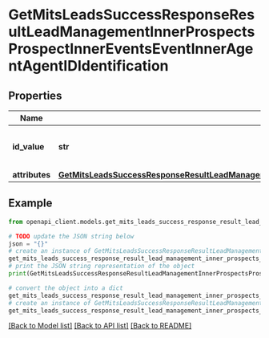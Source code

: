 # GetMitsLeadsSuccessResponseResultLeadManagementInnerProspectsProspectInnerEventsEventInnerAgentAgentIDIdentification


## Properties

Name | Type | Description | Notes
------------ | ------------- | ------------- | -------------
**id_value** | **str** | The unique identifier for the agent. | [optional] 
**attributes** | [**GetMitsLeadsSuccessResponseResultLeadManagementInnerProspectsProspectInnerEventsEventInnerAgentAgentIDIdentificationAttributes**](GetMitsLeadsSuccessResponseResultLeadManagementInnerProspectsProspectInnerEventsEventInnerAgentAgentIDIdentificationAttributes.md) |  | [optional] 

## Example

```python
from openapi_client.models.get_mits_leads_success_response_result_lead_management_inner_prospects_prospect_inner_events_event_inner_agent_agent_id_identification import GetMitsLeadsSuccessResponseResultLeadManagementInnerProspectsProspectInnerEventsEventInnerAgentAgentIDIdentification

# TODO update the JSON string below
json = "{}"
# create an instance of GetMitsLeadsSuccessResponseResultLeadManagementInnerProspectsProspectInnerEventsEventInnerAgentAgentIDIdentification from a JSON string
get_mits_leads_success_response_result_lead_management_inner_prospects_prospect_inner_events_event_inner_agent_agent_id_identification_instance = GetMitsLeadsSuccessResponseResultLeadManagementInnerProspectsProspectInnerEventsEventInnerAgentAgentIDIdentification.from_json(json)
# print the JSON string representation of the object
print(GetMitsLeadsSuccessResponseResultLeadManagementInnerProspectsProspectInnerEventsEventInnerAgentAgentIDIdentification.to_json())

# convert the object into a dict
get_mits_leads_success_response_result_lead_management_inner_prospects_prospect_inner_events_event_inner_agent_agent_id_identification_dict = get_mits_leads_success_response_result_lead_management_inner_prospects_prospect_inner_events_event_inner_agent_agent_id_identification_instance.to_dict()
# create an instance of GetMitsLeadsSuccessResponseResultLeadManagementInnerProspectsProspectInnerEventsEventInnerAgentAgentIDIdentification from a dict
get_mits_leads_success_response_result_lead_management_inner_prospects_prospect_inner_events_event_inner_agent_agent_id_identification_from_dict = GetMitsLeadsSuccessResponseResultLeadManagementInnerProspectsProspectInnerEventsEventInnerAgentAgentIDIdentification.from_dict(get_mits_leads_success_response_result_lead_management_inner_prospects_prospect_inner_events_event_inner_agent_agent_id_identification_dict)
```
[[Back to Model list]](../README.md#documentation-for-models) [[Back to API list]](../README.md#documentation-for-api-endpoints) [[Back to README]](../README.md)


